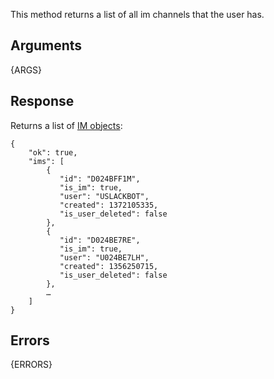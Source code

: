 
This method returns a list of all im channels that the user has.


## Arguments

{ARGS}


## Response

Returns a list of [IM objects](/types/im):

    {
        "ok": true,
        "ims": [
            {
               "id": "D024BFF1M",
               "is_im": true,
               "user": "USLACKBOT",
               "created": 1372105335,
               "is_user_deleted": false
            },
            {
               "id": "D024BE7RE",
               "is_im": true,
               "user": "U024BE7LH",
               "created": 1356250715,
               "is_user_deleted": false
            },
            …
        ]
    }


## Errors

{ERRORS}
